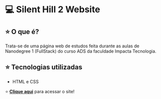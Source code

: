 # 💻 Silent Hill 2 Website

## ⭐ O que é?
Trata-se de uma página web de estudos feita durante as aulas de Nanodegree 1 (FullStack) do curso ADS da faculdade Impacta Tecnologia.

## ⭐ Tecnologias utilizadas
* HTML e CSS

⭐ **[Clique aqui](https://silent-hill2.vercel.app/)** para acessar o site!
